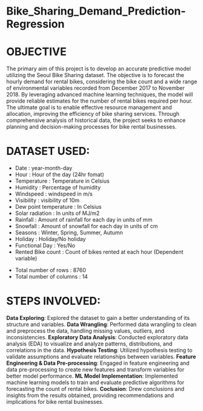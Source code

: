 # Bike_Sharing_Demand_Prediction-Regression

# OBJECTIVE

The primary aim of this project is to develop an accurate predictive model utilizing the Seoul Bike Sharing dataset. The objective is to forecast the hourly demand for rental bikes, considering the bike count and a wide range of environmental variables recorded from December 2017 to November 2018. By leveraging advanced machine learning techniques, the model will provide reliable estimates for the number of rental bikes required per hour. The ultimate goal is to enable effective resource management and allocation, improving the efficiency of bike sharing services. Through comprehensive analysis of historical data, the project seeks to enhance planning and decision-making processes for bike rental businesses.

# DATASET USED:
- Date : year-month-day
- Hour : Hour of the day (24hr fomat)
- Temperature : Temperature in Celsius
- Humidity : Percentage of humidity
- Windspeed : windspeed in m/s
- Visibility : visibility of 10m
- Dew point temperature : In Celsius
- Solar radiation : In units of MJ/m2
- Rainfall : Amount of rainfall for each day in units of mm
- Snowfall : Amount of snowfall for each day in units of cm
- Seasons : Winter, Spring, Summer, Autumn
- Holiday : Holiday/No holiday
- Functional Day : Yes/No
- Rented Bike count : Count of bikes rented at each hour (Dependent variable)

* Total number of rows    : 8760
* Total number of columns : 14

# STEPS INVOLVED:
**Data Exploring**: Explored the dataset to gain a better understanding of its structure and variables.
**Data Wrangling**: Performed data wrangling to clean and preprocess the data, handling missing values, outliers, and inconsistencies.
**Exploratory Data Analysis**: Conducted exploratory data analysis (EDA) to visualize and analyze patterns, distributions, and correlations in the data.
**Hypothesis Testing**: Utilized hypothesis testing to validate assumptions and evaluate relationships between variables.
**Feature Engineering & Data Pre-processing**: Engaged in feature engineering and data pre-processing to create new features and transform variables for better model performance.
**ML Model Implementation**: Implemented machine learning models to train and evaluate predictive algorithms for forecasting the count of rental bikes.
**Coclusion**: Drew conclusions and insights from the results obtained, providing recommendations and implications for bike rental businesses.
